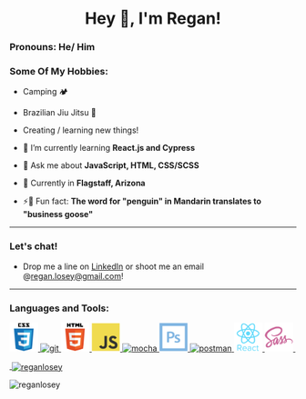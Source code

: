 <h1 align="center">Hey 👋, I'm Regan!</h1>

### Pronouns: He/ Him

### Some Of My Hobbies: 
  - Camping 🏕
  - Brazilian Jiu Jitsu 🥋
  - Creating / learning new things! 


- 🌱  I’m currently learning **React.js and Cypress**

- 💬  Ask me about **JavaScript, HTML, CSS/SCSS**

- 🏡  Currently in **Flagstaff, Arizona**

- ⚡🧠  Fun fact: **The word for "penguin" in Mandarin translates to "business goose"**

<hr>

### Let's chat! 
 - Drop me a line on [LinkedIn](https://www.linkedin.com/in/regan-losey/) or shoot me an email @regan.losey@gmail.com!

<hr>

<h3 align="left">Languages and Tools:</h3>
<p align="left"> <a href="https://www.w3schools.com/css/" target="_blank" rel="noreferrer"> <img src="https://raw.githubusercontent.com/devicons/devicon/master/icons/css3/css3-original-wordmark.svg" alt="css3" width="50" height="50"/> </a> <a href="https://git-scm.com/" target="_blank" rel="noreferrer"> <img src="https://www.vectorlogo.zone/logos/git-scm/git-scm-icon.svg" alt="git" width="50" height="40"/> </a> <a href="https://www.w3.org/html/" target="_blank" rel="noreferrer"> <img src="https://raw.githubusercontent.com/devicons/devicon/master/icons/html5/html5-original-wordmark.svg" alt="html5" width="50" height="50"/> </a> <a href="https://developer.mozilla.org/en-US/docs/Web/JavaScript" target="_blank" rel="noreferrer"> <img src="https://raw.githubusercontent.com/devicons/devicon/master/icons/javascript/javascript-original.svg" alt="javascript" width="50" height="50"/> </a> <a href="https://mochajs.org" target="_blank" rel="noreferrer"> <img src="https://www.vectorlogo.zone/logos/mochajs/mochajs-icon.svg" alt="mocha" width="50" height="50"/> </a> <a href="https://www.photoshop.com/en" target="_blank" rel="noreferrer"> <img src="https://raw.githubusercontent.com/devicons/devicon/master/icons/photoshop/photoshop-line.svg" alt="photoshop" width="50" height="50"/> </a> <a href="https://postman.com" target="_blank" rel="noreferrer"> <img src="https://www.vectorlogo.zone/logos/getpostman/getpostman-icon.svg" alt="postman" width="50" height="50"/> </a> <a href="https://reactjs.org/" target="_blank" rel="noreferrer"> <img src="https://raw.githubusercontent.com/devicons/devicon/master/icons/react/react-original-wordmark.svg" alt="react" width="50" height="50"/> </a> <a href="https://sass-lang.com" target="_blank" rel="noreferrer"> <img src="https://raw.githubusercontent.com/devicons/devicon/master/icons/sass/sass-original.svg" alt="sass" width="50" height="50"/> </a> <a href="https://webpack.js.org" target="_blank" rel="noreferrer"> <img 


<br>

  
<p>&nbsp;<img align="center" src="https://github-readme-stats.vercel.app/api?username=reganlosey&show_icons=true&locale=en&theme=aura" alt="reganlosey" /></p>
  
<p><img align="left" src="https://github-readme-stats.vercel.app/api/top-langs?username=reganlosey&show_icons=true&locale=en&layout=compact&theme=aura" alt="reganlosey" /></p>
  
